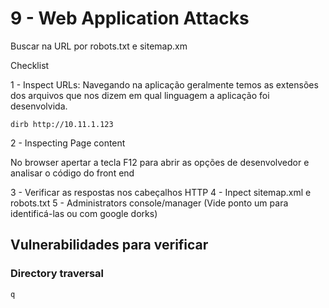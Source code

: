 9 - Web Application Attacks
========================
Buscar na URL por robots.txt e sitemap.xm

Checklist

1 - Inspect URLs:
Navegando na aplicação geralmente temos as extensões dos arquivos que nos dizem em qual linguagem a aplicação foi desenvolvida.
    
    dirb http://10.11.1.123

2 - Inspecting Page content
    
No browser apertar a tecla F12 para abrir as opções de desenvolvedor e analisar o código do front end

3 - Verificar as respostas nos cabeçalhos HTTP
4 - Inpect sitemap.xml e robots.txt
5 - Administrators console/manager (Vide ponto um para identificá-las ou com google dorks)

## Vulnerabilidades para verificar

### Directory traversal

    q